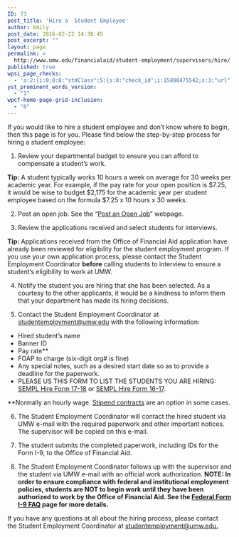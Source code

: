 ```yaml
---
ID: 73
post_title: 'Hire a  Student Employee'
author: Emily
post_date: 2016-02-22 14:38:45
post_excerpt: ""
layout: page
permalink: >
  http://www.umw.edu/financialaid/student-employment/supervisors/hire/
published: true
wpsi_page_checks:
  - 'a:2:{i:0;O:8:"stdClass":5:{s:8:"check_id";i:15890475542;s:3:"url";s:68:"http://www.umw.edu/financialaid/student-employment/supervisors/hire/";s:6:"status";s:8:"checking";s:6:"_links";O:8:"stdClass":1:{s:9:"pagecheck";s:65:"https://api.siteimprove.com/v1/sites/448702/pagecheck/15890475542";}s:4:"time";i:1456938755;}i:1;O:8:"stdClass":5:{s:8:"check_id";i:15890475542;s:3:"url";s:68:"http://www.umw.edu/financialaid/student-employment/supervisors/hire/";s:6:"status";s:8:"checking";s:6:"_links";O:8:"stdClass":1:{s:9:"pagecheck";s:65:"https://api.siteimprove.com/v1/sites/448702/pagecheck/15890475542";}s:4:"time";i:1456938730;}}'
yst_prominent_words_version:
  - "1"
wpcf-home-page-grid-inclusion:
  - "0"
---
```

If you would like to hire a student employee and don’t know where to begin, then this page is for you. Please find below the step-by-step process for hiring a student employee:
<ol>
 	<li>Review your departmental budget to ensure you can afford to compensate a student’s work.</li>
</ol>
<strong>Tip:</strong> A student typically works 10 hours a week on average for 30 weeks per academic year. For example, if the pay rate for your open position is $7.25, it would be wise to budget $2,175 for the academic year per student employee based on the formula $7.25 x 10 hours x 30 weeks.
<ol start="2">
 	<li>Post an open job. See the “<a href="http://www.umw.edu/financialaid/student-employment/supervisors/post-job/">Post an Open Job</a>” webpage.</li>
</ol>
<ol start="3">
 	<li>Review the applications received and select students for interviews.</li>
</ol>
<strong>Tip:</strong> Applications received from the Office of Financial Aid application have already been reviewed for eligibility for the student employment program. If you use your own application process, please contact the Student Employment Coordinator <strong>before</strong> calling students to interview to ensure a student’s eligibility to work at UMW.
<ol start="4">
 	<li>Notify the student you are hiring that she has been selected. As a courtesy to the other applicants, it would be a kindness to inform them that your department has made its hiring decisions.</li>
</ol>
<ol start="5">
 	<li>Contact the Student Employment Coordinator at <a href="mailto:studentemployment@umw.edu">studentemployment@umw.edu</a> with the following information:</li>
</ol>
<ul>
 	<li>Hired student’s name</li>
 	<li>Banner ID</li>
 	<li>Pay rate**</li>
 	<li>FOAP to charge (six-digit org# is fine)</li>
 	<li>Any special notes, such as a desired start date so as to provide a deadline for the paperwork.</li>
 	<li>PLEASE US THIS FORM TO LIST THE STUDENTS YOU ARE HIRING:  <a href="http://www.umw.edu/financialaid/wp-content/uploads/sites/31/2017/03/SEMPL-Hire-Form-17-18.docx">SEMPL Hire Form 17-18</a> or <a href="http://www.umw.edu/financialaid/wp-content/uploads/sites/31/2017/03/SEMPL-Hire-Form-16-17.docx">SEMPL Hire Form 16-17</a>.</li>
</ul>
**Normally an hourly wage. <a href="http://www.umw.edu/financialaid/student-employment/supervisors/stipends/">Stipend contracts</a> are an option in some cases.
<ol start="6">
 	<li>The Student Employment Coordinator will contact the hired student via UMW e-mail with the required paperwork and other important notices. The supervisor will be copied on this e-mail.</li>
</ol>
<ol start="7">
 	<li>The student submits the completed paperwork, including IDs for the Form I-9, to the Office of Financial Aid.</li>
</ol>
<ol start="8">
 	<li>The Student Employment Coordinator follows up with the supervisor and the student via UMW e-mail with an official work authorization. <strong>NOTE: In order to ensure compliance with federal and institutional employment policies, students are NOT to begin work until they have been authorized to work by the Office of Financial Aid. See the <a href="http://www.umw.edu/financialaid/student-employment/applicants/i-9/">Federal Form I-9 FAQ</a> page for more details.</strong></li>
</ol>
If you have any questions at all about the hiring process, please contact the Student Employment Coordinator at <a href="mailto:studentemployment@umw.edu">studentemployment@umw.edu.</a>